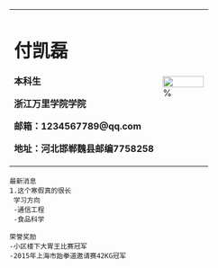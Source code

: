   <table border="0">
  <tr>
    <td width="75%">
      <h1>付凯磊</h1>
      <p><b>本科生</b></p>
      <p><b>浙江万里学院学院</b></p>
      <p><b>邮箱：1234567789@qq.com</b></p>
      <p><b>地址：河北邯郸魏县邮编7758258</b></p>
    </td>
    <td width="25%">
      <img src="zhaopain.jpg" width="100%">      % 
    </td>
  </tr>
</table>

    最新消息
    1.这个寒假真的很长
     学习方向
     -通信工程
     -食品科学
 
    荣誉奖励
    -小区楼下大胃王比赛冠军
    -2015年上海市跆拳道邀请赛42KG冠军
